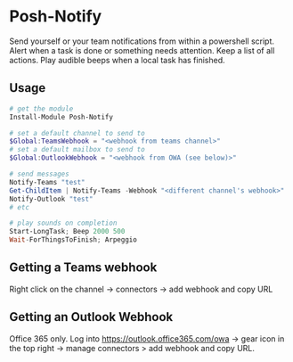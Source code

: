 # Posh-Notify

Send yourself or your team notifications from within a powershell script. Alert when a task is done or something needs attention. Keep a list of all actions. Play audible beeps when a local task has finished.

## Usage

```powershell
# get the module
Install-Module Posh-Notify

# set a default channel to send to
$Global:TeamsWebhook = "<webhook from teams channel>"
# set a default mailbox to send to
$Global:OutlookWebhook = "<webhook from OWA (see below)>"

# send messages
Notify-Teams "test"
Get-ChildItem | Notify-Teams -Webhook "<different channel's webhook>"
Notify-Outlook "test"
# etc

# play sounds on completion
Start-LongTask; Beep 2000 500
Wait-ForThingsToFinish; Arpeggio
```

## Getting a Teams webhook

Right click on the channel -> connectors -> add webhook and copy URL

## Getting an Outlook Webhook

Office 365 only. Log into https://outlook.office365.com/owa -> gear icon in the top right -> manage connectors > add webhook and copy URL.

